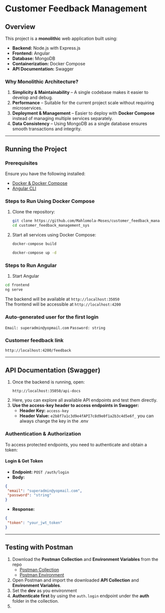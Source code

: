# Customer Feedback Management  

## Overview  
This project is a **monolithic** web application built using:  
- **Backend:** Node.js with Express.js  
- **Frontend:** Angular  
- **Database:** MongoDB  
- **Containerization:** Docker Compose  
- **API Documentation:** Swagger  

### Why Monolithic Architecture?  
1. **Simplicity & Maintainability** – A single codebase makes it easier to develop and debug.  
2. **Performance** – Suitable for the current project scale without requiring microservices.  
3. **Deployment & Management** – Easier to deploy with **Docker Compose** instead of managing multiple services separately.  
4. **Data Consistency** – Using MongoDB as a single database ensures smooth transactions and integrity.  

---

## Running the Project  

### Prerequisites  
Ensure you have the following installed:  
- [Docker & Docker Compose](https://docs.docker.com/get-docker/)  
- [Angular CLI](https://angular.io/cli)  


### Steps to Run Using Docker Compose  
1. Clone the repository:  
   ```bash
   git clone https://github.com/Mahlomola-Moses/customer_feedback_management_sys.git
   cd customer_feedback_management_sys
   ```  
2. Start all services using Docker Compose:  
   ```bash
   docker-compose build
   ```  
   ```bash
   docker-compose up -d
   ``` 
### Steps to Run Angular   
1. Start Angular

  ```bash
  cd frontend
  ng serve
  ```

 The backend will be available at `http://localhost:35050`  
 The frontend will be accessible at `http://localhost:4200`  
 
### Auto-generated user for the first login
 `Email: superadmin@yopmail.com`
 `Password: string`

### Customer feedback link
  `http://localhost:4200/feedback`

---

## API Documentation (Swagger)  
1. Once the backend is running, open:  
   ```
   http://localhost:35050/api-docs
   ```
2. Here, you can explore all available API endpoints and test them directly.
3. **Use the access-key header to access endpoints in Swagger:**
   - **Header Key:** `access-key`
   - **Header Value:** `e2b8f7a1c3d9e4fAPI7c8d9e0f1a2b3c4d5e6f_` you can always change the key in the .env

### **Authentication & Authorization**  
To access protected endpoints, you need to authenticate and obtain a token:  

#### **Login & Get Token**  
- **Endpoint:** `POST /auth/login`  
- **Body:**  
```json
{
 "email": "superadmin@yopmail.com",
 "password": "string"
}
```
- **Response:**  
```json
{
 "token": "your_jwt_token"
}
```

---

## Testing with Postman  
1. Download the **Postman Collection** and **Environment Variables** from the repo  
   - [Postman Collection](https://example.com/postman_collection.json)  
   - [Postman Environment](https://example.com/postman_environment.json)
2. Open Postman and import the downloaded **API Collection** and **Environment Variables**.  
3. Set the **dev** as you environment 
4. **Authenticate first** by using the `auth.login` endpoint under the **auth** folder in the collection.
5. 
  

